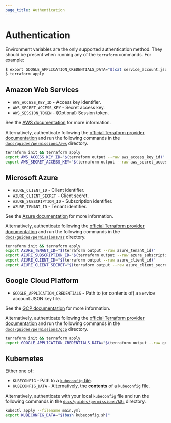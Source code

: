 ```yaml
---
page_title: Authentication
---
```


# Authentication

Environment variables are the only supported authentication method. They should be present when running any of the `terraform` commands. For example:

```bash
$ export GOOGLE_APPLICATION_CREDENTIALS_DATA="$(cat service_account.json)"
$ terraform apply
```

## Amazon Web Services

- `AWS_ACCESS_KEY_ID` - Access key identifier.
- `AWS_SECRET_ACCESS_KEY` - Secret access key.
- `AWS_SESSION_TOKEN` - (Optional) Session token.

See the [AWS documentation](https://docs.aws.amazon.com/cli/latest/userguide/cli-configure-envvars.html) for more information.

Alternatively, authenticate following the [official Terraform provider documentation](https://registry.terraform.io/providers/hashicorp/aws/latest/docs#authentication-and-configuration) and run the following commands in the [`docs/guides/permissions/aws`](https://github.com/iterative/terraform-provider-iterative/tree/master/docs/guides/permissions/aws) directory.

```bash
terraform init && terraform apply
export AWS_ACCESS_KEY_ID="$(terraform output --raw aws_access_key_id)"
export AWS_SECRET_ACCESS_KEY="$(terraform output --raw aws_secret_access_key)"
```

## Microsoft Azure

- `AZURE_CLIENT_ID` - Client identifier.
- `AZURE_CLIENT_SECRET` - Client secret.
- `AZURE_SUBSCRIPTION_ID` - Subscription identifier.
- `AZURE_TENANT_ID` - Tenant identifier.

See the [Azure documentation](https://docs.microsoft.com/en-us/python/api/azure-identity/azure.identity.environmentcredential) for more information.

Alternatively, authenticate following the [official Terraform provider documentation](https://registry.terraform.io/providers/hashicorp/azurerm/latest/docs/guides/azure_cli) and run the following commands in the [`docs/guides/permissions/az`](https://github.com/iterative/terraform-provider-iterative/tree/master/docs/guides/permissions/az) directory.

```bash
terraform init && terraform apply
export AZURE_TENANT_ID="$(terraform output --raw azure_tenant_id)"
export AZURE_SUBSCRIPTION_ID="$(terraform output --raw azure_subscription_id)"
export AZURE_CLIENT_ID="$(terraform output --raw azure_client_id)"
export AZURE_CLIENT_SECRET="$(terraform output --raw azure_client_secret)"
```

## Google Cloud Platform

- `GOOGLE_APPLICATION_CREDENTIALS` - Path to (or contents of) a service account JSON key file.

See the [GCP documentation](https://cloud.google.com/docs/authentication/getting-started#creating_a_service_account) for more information.

Alternatively, authenticate following the [official Terraform provider documentation](https://registry.terraform.io/providers/hashicorp/google/latest/docs/guides/getting_started) and run the following commands in the [`docs/guides/permissions/gcp`](https://github.com/iterative/terraform-provider-iterative/tree/master/docs/guides/permissions/gcp) directory.

```bash
terraform init && terraform apply
export GOOGLE_APPLICATION_CREDENTIALS_DATA="$(terraform output --raw google_application_credentials_data)"
```

## Kubernetes

Either one of:

- `KUBECONFIG` - Path to a [`kubeconfig` file](https://kubernetes.io/docs/concepts/configuration/organize-cluster-access-kubeconfig/#the-kubeconfig-environment-variable).
- `KUBECONFIG_DATA` - Alternatively, the **contents** of a `kubeconfig` file.

Alternatively, authenticate with your local `kubeconfig` file and run the following commands in the [`docs/guides/permissions/k8s`](https://github.com/iterative/terraform-provider-iterative/tree/master/docs/guides/permissions/k8s) directory.

```bash
kubectl apply --filename main.yml
export KUBECONFIG_DATA="$(bash kubeconfig.sh)"
```
